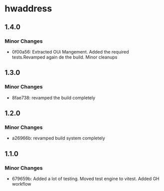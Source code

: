 # hwaddress

## 1.4.0

### Minor Changes

- 0f00a56: Extracted OUi Mangement. Added the required tests.Revamped again de the build. Minor cleanups

## 1.3.0

### Minor Changes

- 8fae738: revamped the build completely

## 1.2.0

### Minor Changes

- a26966b: revamped build system completely

## 1.1.0

### Minor Changes

- 679659b: Added a lot of testing. Moved test engine to vitest. Added GH workflow
